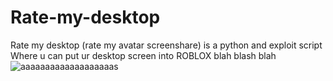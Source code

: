 # Rate-my-desktop
Rate my desktop (rate my avatar screenshare) is a python and exploit script
Where u can put ur desktop screen into ROBLOX
blah blash blah
![aaaaaaaaaaaaaaaaaaas](https://user-images.githubusercontent.com/108560570/209748939-30569c08-b389-4ecf-bc4d-2d8d4a1b3a2d.png)
